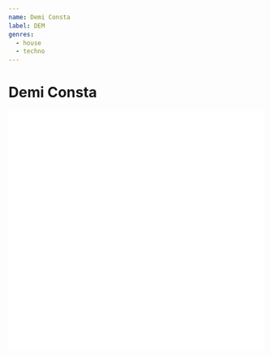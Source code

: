 ```yaml
---
name: Demi Consta
label: DEM
genres:
  - house
  - techno
---
```


# Demi Consta

![](./assets/images/TM.png)

